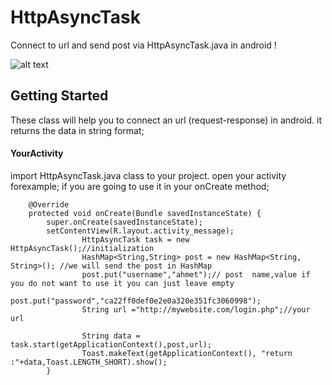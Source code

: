 
# HttpAsyncTask

Connect to url and send post via HttpAsyncTask.java  in android !


![alt text](https://user-images.githubusercontent.com/3717312/28491871-d49c365a-6f00-11e7-8350-3a7141c9ef90.png)

## Getting Started

These class will help you to connect an url (request-response) in android. it returns the data in string format;
#### YourActivity

import HttpAsyncTask.java class to your project.
open your activity forexample; if you are going to use it in your onCreate method;
```
    @Override
    protected void onCreate(Bundle savedInstanceState) {
        super.onCreate(savedInstanceState);
        setContentView(R.layout.activity_message);
                HttpAsyncTask task = new HttpAsyncTask();//initialization
                HashMap<String,String> post = new HashMap<String, String>(); //we will send the post in HashMap
                post.put("username","ahmet");// post  name,value if you do not want to use it you can just leave empty
                post.put("password","ca22ff0def0e2e0a320e351fc3060998");
                String url ="http://mywebsite.com/login.php";//your url

                String data = task.start(getApplicationContext(),post,url);
                Toast.makeText(getApplicationContext(), "return :"+data,Toast.LENGTH_SHORT).show();
        }
```
